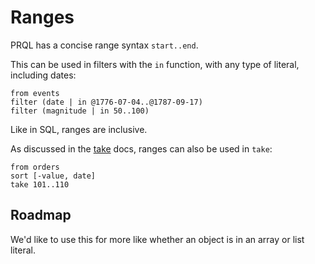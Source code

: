 # Ranges

PRQL has a concise range syntax `start..end`.

This can be used in filters with the `in` function, with any type of literal,
including dates:

```prql
from events
filter (date | in @1776-07-04..@1787-09-17)
filter (magnitude | in 50..100)
```

Like in SQL, ranges are inclusive.

As discussed in the [take](../transforms/take.md) docs, ranges can also be used
in `take`:

```prql
from orders
sort [-value, date]
take 101..110
```

## Roadmap

We'd like to use this for more like whether an object is in an array or list
literal.
